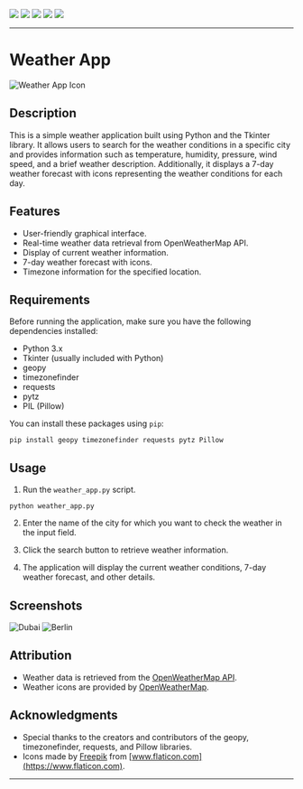 ![](https://img.shields.io/badge/Programming_Language-Python-blue.svg)
![](https://img.shields.io/badge/Main_Tool_Used-Tkinter-orange.svg)
![](https://img.shields.io/badge/Support_Tool_Used-Pillow-orange.svg)
![](https://img.shields.io/badge/Python_Version-3.7-blue.svg)
![](https://img.shields.io/badge/Status-Complete-green.svg)

---


# Weather App

![Weather App Icon](https://github.com/somaiaahmed/Weather-Forecast/assets/52898207/220d1c93-51b8-43ac-afab-032b0ffe9654)


## Description

This is a simple weather application built using Python and the Tkinter library. It allows users to search for the weather conditions in a specific city and provides information such as temperature, humidity, pressure, wind speed, and a brief weather description. Additionally, it displays a 7-day weather forecast with icons representing the weather conditions for each day.

## Features

- User-friendly graphical interface.
- Real-time weather data retrieval from OpenWeatherMap API.
- Display of current weather information.
- 7-day weather forecast with icons.
- Timezone information for the specified location.

## Requirements

Before running the application, make sure you have the following dependencies installed:

- Python 3.x
- Tkinter (usually included with Python)
- geopy
- timezonefinder
- requests
- pytz
- PIL (Pillow)

You can install these packages using `pip`:

```
pip install geopy timezonefinder requests pytz Pillow
```

## Usage

1. Run the `weather_app.py` script.

```
python weather_app.py
```

2. Enter the name of the city for which you want to check the weather in the input field.

3. Click the search button to retrieve weather information.

4. The application will display the current weather conditions, 7-day weather forecast, and other details.

## Screenshots

![Dubai](https://github.com/somaiaahmed/Weather-Forecast/assets/52898207/39da5238-6124-4923-8a6a-0bad9ae61065)
![Berlin](https://github.com/somaiaahmed/Weather-Forecast/assets/52898207/ebc52cb8-b662-4437-96e2-1c3b1fc84e67)




## Attribution

- Weather data is retrieved from the [OpenWeatherMap API](https://openweathermap.org/).
- Weather icons are provided by [OpenWeatherMap](https://openweathermap.org/weather-conditions).


## Acknowledgments

- Special thanks to the creators and contributors of the geopy, timezonefinder, requests, and Pillow libraries.
- Icons made by [Freepik](https://www.freepik.com) from [www.flaticon.com](https://www.flaticon.com).

---


